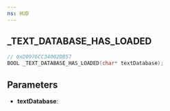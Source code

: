 ```yaml
---
ns: HUD
---
```

## _TEXT_DATABASE_HAS_LOADED

```c
// 0xD0976CC34002DB57
BOOL _TEXT_DATABASE_HAS_LOADED(char* textDatabase);
```

## Parameters
* **textDatabase**:
